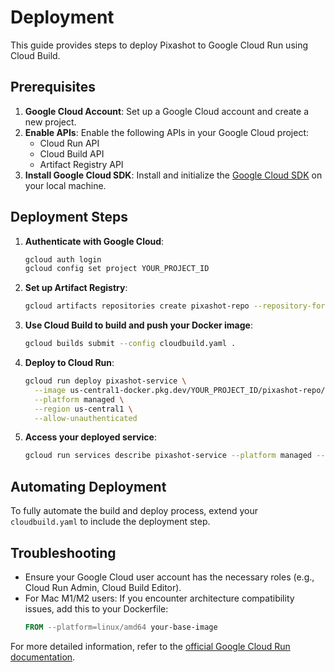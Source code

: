 # Deployment

This guide provides steps to deploy Pixashot to Google Cloud Run using Cloud Build.

## Prerequisites

1. **Google Cloud Account**: Set up a Google Cloud account and create a new project.
2. **Enable APIs**: Enable the following APIs in your Google Cloud project:
    - Cloud Run API
    - Cloud Build API
    - Artifact Registry API
3. **Install Google Cloud SDK**: Install and initialize the [Google Cloud SDK](https://cloud.google.com/sdk/docs/install) on your local machine.

## Deployment Steps

1. **Authenticate with Google Cloud**:
   ```bash
   gcloud auth login
   gcloud config set project YOUR_PROJECT_ID
   ```

2. **Set up Artifact Registry**:
   ```bash
   gcloud artifacts repositories create pixashot-repo --repository-format=docker --location=us-central1
   ```

3. **Use Cloud Build to build and push your Docker image**:
   ```bash
   gcloud builds submit --config cloudbuild.yaml .
   ```

4. **Deploy to Cloud Run**:
   ```bash
   gcloud run deploy pixashot-service \
     --image us-central1-docker.pkg.dev/YOUR_PROJECT_ID/pixashot-repo/pixashot:latest \
     --platform managed \
     --region us-central1 \
     --allow-unauthenticated
   ```

5. **Access your deployed service**:
   ```bash
   gcloud run services describe pixashot-service --platform managed --region us-central1 --format 'value(status.url)'
   ```

## Automating Deployment

To fully automate the build and deploy process, extend your `cloudbuild.yaml` to include the deployment step.

## Troubleshooting

- Ensure your Google Cloud user account has the necessary roles (e.g., Cloud Run Admin, Cloud Build Editor).
- For Mac M1/M2 users: If you encounter architecture compatibility issues, add this to your Dockerfile:
  ```dockerfile
  FROM --platform=linux/amd64 your-base-image
  ```

For more detailed information, refer to the [official Google Cloud Run documentation](https://cloud.google.com/run/docs).